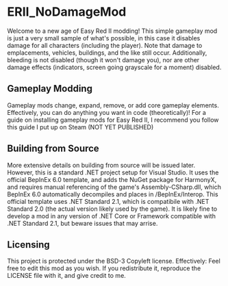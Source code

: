 # ERII_NoDamageMod
Welcome to a new age of Easy Red II modding! This simple gameplay mod is just a very small sample of what's possible, in this case it disables damage for all characters (including the player). Note that damage to emplacements, vehicles, buildings, and the like still occur. Additionally, bleeding is not disabled (though it won't damage you), nor are other damage effects (indicators, screen going grayscale for a moment) disabled.

## Gameplay Modding
Gameplay mods change, expand, remove, or add core gameplay elements. Effectively, you can do anything you want in code (theoretically)! For a guide on installing gameplay mods for Easy Red II, I recommend you follow this guide I put up on Steam (NOT YET PUBLISHED)

## Building from Source
More extensive details on building from source will be issued later. However, this is a standard .NET project setup for Visual Studio. It uses the official BepInEx 6.0 template, and adds the NuGet package for HarmonyX, and requires manual referencing of the game's Assembly-CSharp.dll, which BepInEx 6.0 automatically decompiles and places in /BepInEx/Interop. This official template uses .NET Standard 2.1, which is compatibile with .NET Standard 2.0 (the actual version likely used by the game). It is likely fine to develop a mod in any version of .NET Core or Framework compatible with .NET Standard 2.1, but beware issues that may arrise.

## Licensing
This project is protected under the BSD-3 Copyleft license. Effectively: Feel free to edit this mod as you wish. If you redistribute it, reproduce the LICENSE file with it, and give credit to me.
